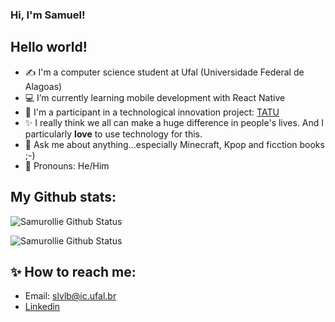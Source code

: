 ### Hi, I'm Samuel!

<!--
**samurollie/samurollie** is a ✨ _special_ ✨ repository because its `README.md` (this file) appears on your GitHub profile.

Here are some ideas to get you started:

- 🔭 I’m currently working on ...
- 🌱 I’m currently learning ...
- 👯 I’m looking to collaborate on ...
- 🤔 I’m looking for help with ...
- 💬 Ask me about ...
- 📫 How to reach me: ...
- 😄 Pronouns: ...
- ⚡ Fun fact: ...
-->

## Hello world!

- ✍ I'm a computer science student at Ufal (Universidade Federal de Alagoas)
- :computer: I’m currently learning mobile development with React Native 
- :rocket: I'm a participant in a technological innovation project: [TATU](https://projetotatu.com.br)
- :sparkles: I really think we all can make a huge difference in people's lives. And I particularly **love** to use technology for this.
- 💬 Ask me about anything...especially Minecraft, Kpop and ficction books ;-)
- :purple_heart: Pronouns: He/Him
<!-- - ⚡ Fun fact: My name comes from Greek and means *peace*. -->

## My Github stats:

![Samurollie Github Status](https://github-readme-stats.vercel.app/api?username=samurollie&show_icons=true&theme=tokyonight&count_private=true)

![Samurollie Github Status](https://github-readme-stats.vercel.app/api/top-langs/?username=samurollie&layout=compact&theme=tokyonight&count_private=true)

## :sparkles: How to reach me: 

- Email: slvlb@ic.ufal.br
- [Linkedin](https://www.linkedin.com/in/samuel-lucas-34aa6b1bb/)

<!-- <div>
    <img style="pading: 4%;" src="https://github-readme-stats.vercel.app/api?username=samurollie&show_icons=true&theme=tokyonight&count_private=true">
    <img style="pading: 4%;" src="https://github-readme-stats.vercel.app/api/top-langs/?username=samurollie&layout=compact&theme=tokyonight&count_private=true">
</div>
 -->

